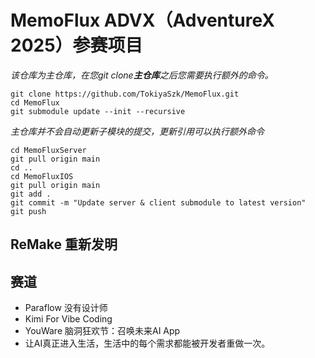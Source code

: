 # MemoFlux ADVX（AdventureX 2025）参赛项目

*该仓库为主仓库，在您git clone**主仓库**之后您需要执行额外的命令。*

```
git clone https://github.com/TokiyaSzk/MemoFlux.git
cd MemoFlux
git submodule update --init --recursive
```

*主仓库并不会自动更新子模块的提交，更新引用可以执行额外命令*

```
cd MemoFluxServer
git pull origin main
cd ..
cd MemoFluxIOS
git pull origin main
git add . 
git commit -m "Update server & client submodule to latest version"
git push
```

## ReMake 重新发明

## 赛道
- Paraflow 没有设计师
- Kimi For Vibe Coding
- YouWare 脑洞狂欢节：召唤未来AI App
- 让AI真正进入生活，生活中的每个需求都能被开发者重做一次。

